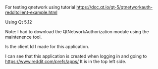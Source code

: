 For testing qnetwork using tutorial https://doc.qt.io/qt-5/qtnetworkauth-redditclient-example.html

Using Qt 5.12

Note: I had to download the QtNetworkAuthorization module using the maintenence tool. 

Is the client Id I made for this application. 

I can see that this application is created when logging in and going to https://www.reddit.com/prefs/apps/
It is in the top left side. 

